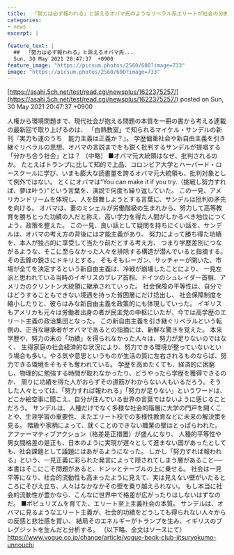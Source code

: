 ```yaml
---
title:  「努力は必ず報われる」と訴えるオバマ氏のようなリベラル系エリートが社会の分断を招いた。  
categories:
- news
excerpt: |
  
feature_text: |
  ##  「努力は必ず報われる」と訴えるオバマ氏...
  Sun, 30 May 2021 20:47:37  +0900
feature_image: "https://picsum.photos/2560/600?image=733"
image: "https://picsum.photos/2560/600?image=733"
---
```


[https://asahi.5ch.net/test/read.cgi/newsplus/1622375257/](https://asahi.5ch.net/test/read.cgi/newsplus/1622375257/)
posted on Sun, 30 May 2021 20:47:37  +0900

<!--more-->

人権から環境問題まで、現代社会が抱える問題の本質を一冊の書から考える連載の最新回で取り上げるのは、 「白熱教室」で知られるマイケル・サンデルの新刊『実力も運のうち　能力主義は正義か？』。 学歴偏重社会や新自由主義を引き継ぐリベラルの思想、オバマの言説までをも鋭く批判するサンデルが提唱する「分かち合う社会」とは？ （中略） ■オバマ元大統領はなぜ、批判されるのか。 たとえばトランプに比して知的で上品、コロンビア大学とハーバード・ロースクールに学び、いまも膨大な読書量を誇るオバマ元大統領も、批判対象として例外ではない。 とくにオバマは“You can make it if you try.（挑戦し努力すれば、夢は叶う）”という言葉を、演説で何度も繰り返していた。 この一見、アメリカンドリームを体現し、人を鼓舞しようとする言葉に、サンデルは批判の矛先を向ける。 オバマは、妻のミシェルが労働階級の生まれから、努力して高等教育を勝ちとった功績の人だと称え、高い学力を得た人間がしかるべき地位につくよう、政策を整えた。 この一見、良い話として疑問を持ちにくい話を、サンデルは、オバマの考え方の背後には才能主義があり、 努力によって勝ち得た功績を、本人が独占的に享受して当たり前だとする考え方、 つまり学歴差別につながるような、そこに至らなかった人々を排除する構造が潜んでいると指摘する。その舌鋒の鋭さにドキリとする。 そもそもレーガン、サッチャーが開いた、市場が全てを決定するという新自由主義は、冷戦が崩壊したことにより、 一見左派と思われている当時のイギリスのブレア首相、ドイツのシュレイダー首相、アメリカのクリントン大統領に継承されていった。 社会保障の平等性は、自分ではどうすることもできない境遇を持った貧困層にだけ捻出し、 社会保障制度を縮小したりと、彼らはみな新自由主義を政策的にも体現していった。 イギリスもアメリカも元々は労働者出身の者が民主党の中枢にいたが、今では高学歴のエリート主義の政治集団となった。 この新自由主義を引き継ぐリベラルという転倒の、正当な継承者がオバマであるとの指摘には、新鮮な驚きを覚えた。 本来学歴や、努力の末の「功績」を得られなかった人々は、努力が足りないのではなく、 生得家庭の社会経済的な状況により、努力できる環境が整っていないという場合も多い。やる気や意思というものが生活の質に左右されるものならば、努力できる環境をそもそも奪われている。 学歴を高めたくても、経済的に困窮し、物理的に勉強する時間が取れなかったり、どうやったら学歴を獲得できるのか、 周りに功績を得た人がおらずその道筋がわからない人もいるだろう。そうした人々とっては、「努力すれば報われる」「努力が足りない」というワードは、 どこか絵空事に聞こえ、自分が住んでいる世界の言葉ではないように感じることだろう。 サンデルは、人種だけでなく多様な社会的階層に大学の門戸を開くことや、生涯学習の重要性、またエリート校での多様性教育などに未来の解決策を見る。 階級や家柄によって、就くことのできない職業の壁はとっぱらわれた。アファーマティブアクション（格差是正措置）が盛んになり、 人種的平等性や男女間格差の是正も、日本のように実現が遅々として進まない国があったとしても、社会課題として議題にはあがるようになった。 しかし「努力すれば報われる」という、一見正義に彩られた発言によって隠されてしまう層があること──本書はそこにこそ問題があると、ドンッとテーブルの上に乗せる。 社会は一見平等になり、社会的流動性も高まったように見えて、実は見えない壁がいたるところにそびえ立ち、人々はなかなかその壁を乗り越えられない。 もし本当に社会的流動性が豊かなら、こんなに世界中で格差が広がったりはしないはずなのだ。 ■ポピュリズムを育てた、エリート至上主義社会の本質。 サンデルは、オバマに見るようなエリート主義が、社会的功績をどうしても得られない人々からの反感と悲壮感を買い、 結局そのエネルギーがトランプを生み、イギリスのブレグジットを生んだと分析する。 （以下略、全文はソースにて） https://www.vogue.co.jp/change/article/vogue-book-club-jitsuryokumo-unnouchi
